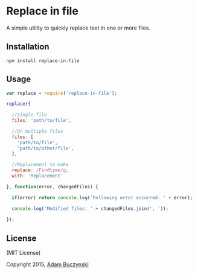 # Replace in file
A simple utility to quickly replace text in one or more files.

## Installation
```shell
npm install replace-in-file
```

## Usage
```js
var replace = require('replace-in-file');

replace({

  //Single file
  files: 'path/to/file',

  //Or multiple files
  files: [
    'path/to/file',
    'path/to/other/file',
  ],

  //Replacement to make
  replace: /Find\sme/g,
  with: 'Replacement'

}, function(error, changedFiles) {

  if(error) return console.log('Following error occurred: ' + error);

  console.log('Modified files: ' + changedFiles.join(', '));

});
```

## License
(MIT License)

Copyright 2015, [Adam Buczynski](http://adambuczynski.com)
